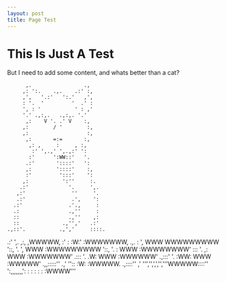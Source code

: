 ```yaml
---
layout: post
title: Page Test
---
```

 # This Is Just A Test

 But I need to add some content, and whats better than a cat?

          ,.                 .,
         ,: ':.    .,.    .:' :,
         ,',   '.:'   ':.'   ,',
         : '.  '         '  .' :
         ', : '           ' : ,'
         '.' .,:,.   .,:,. '.'
          ,:    V '. .' V    :,
         ,:        / '        :,
         ,:                   :,
          ,:       =:=       :,
           ,: ,     :     , :,
            :' ',.,' ',.,:' ':
           :'      ':WW::'   '.
          .:'       '::::'   ':
          ,:        '::::'    :,
          :'         ':::'    ':
         ,:           ':''     :.
        .:'             '.     ',.
       ,:'               ''     '.
       .:'               .',    ':
      .:'               .'.,     :
      .:                .,''     :
      ::                .,''    ,:
      ::              .,'','   .:'
    .,::'.           .,','     ::::.
  .:'     ',.       ,:,       ,WWWWW,
  :'        :       :W:'     :WWWWWWW,          .,.
  :         ',      WWW      WWWWWWWWW          '::,
  '.         ',     WWW     :WWWWWWWWW            '::,
   '.         :     WWW     :WWWWWWWW'             :::
    '.       ,:     WWW     :WWWWWWW'             .:::
     '.     .W:     WWW     :WWWWWW'           .,:::'
      '.   :WW:     WWW     :WWWWW'      .,,:::::''
     .,'   ''::     :W:     :WWWWW.  .,::::''
  ,'        ''','',',','','''WWWWW::::''
   ':,,,,,,,':  :  : : :  :  :WWWW'''

